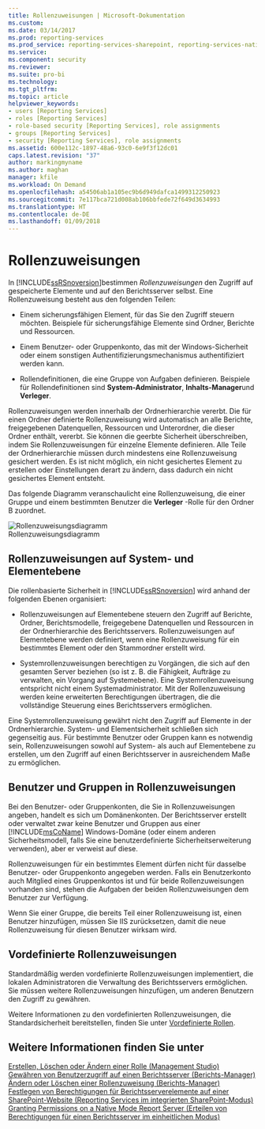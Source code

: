 ```yaml
---
title: Rollenzuweisungen | Microsoft-Dokumentation
ms.custom: 
ms.date: 03/14/2017
ms.prod: reporting-services
ms.prod_service: reporting-services-sharepoint, reporting-services-native
ms.service: 
ms.component: security
ms.reviewer: 
ms.suite: pro-bi
ms.technology: 
ms.tgt_pltfrm: 
ms.topic: article
helpviewer_keywords:
- users [Reporting Services]
- roles [Reporting Services]
- role-based security [Reporting Services], role assignments
- groups [Reporting Services]
- security [Reporting Services], role assignments
ms.assetid: 600e112c-1897-48a6-93c0-6e9f3f12dc01
caps.latest.revision: "37"
author: markingmyname
ms.author: maghan
manager: kfile
ms.workload: On Demand
ms.openlocfilehash: a54506ab1a105ec9b6d949dafca1499312250923
ms.sourcegitcommit: 7e117bca721d008ab106bbfede72f649d3634993
ms.translationtype: HT
ms.contentlocale: de-DE
ms.lasthandoff: 01/09/2018
---
```

# <a name="role-assignments"></a>Rollenzuweisungen
  In [!INCLUDE[ssRSnoversion](../../includes/ssrsnoversion-md.md)]bestimmen *Rollenzuweisungen* den Zugriff auf gespeicherte Elemente und auf den Berichtsserver selbst. Eine Rollenzuweisung besteht aus den folgenden Teilen:  
  
-   Einem sicherungsfähigen Element, für das Sie den Zugriff steuern möchten. Beispiele für sicherungsfähige Elemente sind Ordner, Berichte und Ressourcen.  
  
-   Einem Benutzer- oder Gruppenkonto, das mit der Windows-Sicherheit oder einem sonstigen Authentifizierungsmechanismus authentifiziert werden kann.  
  
-   Rollendefinitionen, die eine Gruppe von Aufgaben definieren. Beispiele für Rollendefinitionen sind **System-Administrator**, **Inhalts-Manager**und **Verleger**.  
  
 Rollenzuweisungen werden innerhalb der Ordnerhierarchie vererbt. Die für einen Ordner definierte Rollenzuweisung wird automatisch an alle Berichte, freigegebenen Datenquellen, Ressourcen und Unterordner, die dieser Ordner enthält, vererbt. Sie können die geerbte Sicherheit überschreiben, indem Sie Rollenzuweisungen für einzelne Elemente definieren. Alle Teile der Ordnerhierarchie müssen durch mindestens eine Rollenzuweisung gesichert werden. Es ist nicht möglich, ein nicht gesichertes Element zu erstellen oder Einstellungen derart zu ändern, dass dadurch ein nicht gesichertes Element entsteht.  
  
 Das folgende Diagramm veranschaulicht eine Rollenzuweisung, die einer Gruppe und einem bestimmten Benutzer die **Verleger** -Rolle für den Ordner B zuordnet.  
  
 ![Rollenzuweisungsdiagramm](../../reporting-services/security/media/report-securityarch.gif "Role assignments diagram")  
Rollenzuweisungsdiagramm  
  
## <a name="system-level-and-item-level-role-assignments"></a>Rollenzuweisungen auf System- und Elementebene  
 Die rollenbasierte Sicherheit in [!INCLUDE[ssRSnoversion](../../includes/ssrsnoversion-md.md)] wird anhand der folgenden Ebenen organisiert:  
  
-   Rollenzuweisungen auf Elementebene steuern den Zugriff auf Berichte, Ordner, Berichtsmodelle, freigegebene Datenquellen und Ressourcen in der Ordnerhierarchie des Berichtsservers. Rollenzuweisungen auf Elementebene werden definiert, wenn eine Rollenzuweisung für ein bestimmtes Element oder den Stammordner erstellt wird.  
  
-   Systemrollenzuweisungen berechtigen zu Vorgängen, die sich auf den gesamten Server beziehen (so ist z. B. die Fähigkeit, Aufträge zu verwalten, ein Vorgang auf Systemebene). Eine Systemrollenzuweisung entspricht nicht einem Systemadministrator. Mit der Rollenzuweisung werden keine erweiterten Berechtigungen übertragen, die die vollständige Steuerung eines Berichtsservers ermöglichen.  
  
 Eine Systemrollenzuweisung gewährt nicht den Zugriff auf Elemente in der Ordnerhierarchie. System- und Elementsicherheit schließen sich gegenseitig aus. Für bestimmte Benutzer oder Gruppen kann es notwendig sein, Rollenzuweisungen sowohl auf System- als auch auf Elementebene zu erstellen, um den Zugriff auf einen Berichtsserver in ausreichendem Maße zu ermöglichen.  
  
## <a name="users-and-groups-in-role-assignments"></a>Benutzer und Gruppen in Rollenzuweisungen  
 Bei den Benutzer- oder Gruppenkonten, die Sie in Rollenzuweisungen angeben, handelt es sich um Domänenkonten. Der Berichtsserver erstellt oder verwaltet zwar keine Benutzer und Gruppen aus einer [!INCLUDE[msCoName](../../includes/msconame-md.md)] Windows-Domäne (oder einem anderen Sicherheitsmodell, falls Sie eine benutzerdefinierte Sicherheitserweiterung verwenden), aber er verweist auf diese.  
  
 Rollenzuweisungen für ein bestimmtes Element dürfen nicht für dasselbe Benutzer- oder Gruppenkonto angegeben werden. Falls ein Benutzerkonto auch Mitglied eines Gruppenkontos ist und für beide Rollenzuweisungen vorhanden sind, stehen die Aufgaben der beiden Rollenzuweisungen dem Benutzer zur Verfügung.  
  
 Wenn Sie einer Gruppe, die bereits Teil einer Rollenzuweisung ist, einen Benutzer hinzufügen, müssen Sie IIS zurücksetzen, damit die neue Rollenzuweisung für diesen Benutzer wirksam wird.  
  
## <a name="predefined-role-assignments"></a>Vordefinierte Rollenzuweisungen  
 Standardmäßig werden vordefinierte Rollenzuweisungen implementiert, die lokalen Administratoren die Verwaltung des Berichtsservers ermöglichen. Sie müssen weitere Rollenzuweisungen hinzufügen, um anderen Benutzern den Zugriff zu gewähren.  
  
 Weitere Informationen zu den vordefinierten Rollenzuweisungen, die Standardsicherheit bereitstellen, finden Sie unter [Vordefinierte Rollen](../../reporting-services/security/role-definitions-predefined-roles.md).  
  
## <a name="see-also"></a>Weitere Informationen finden Sie unter  
 [Erstellen, Löschen oder Ändern einer Rolle &#40;Management Studio&#41;](../../reporting-services/security/role-definitions-create-delete-or-modify.md)   
 [Gewähren von Benutzerzugriff auf einen Berichtsserver &#40;Berichts-Manager&#41;](../../reporting-services/security/grant-user-access-to-a-report-server-report-manager.md)   
 [Ändern oder Löschen einer Rollenzuweisung (Berichts-Manager)](../../reporting-services/security/role-assignments-modify-or-delete.md)   
 [Festlegen von Berechtigungen für Berichtsserverelemente auf einer SharePoint-Website &#40;Reporting Services im integrierten SharePoint-Modus&#41;](../../reporting-services/security/set-permissions-for-report-server-items-on-a-sharepoint-site.md)   
 [Granting Permissions on a Native Mode Report Server (Erteilen von Berechtigungen für einen Berichtsserver im einheitlichen Modus)](../../reporting-services/security/granting-permissions-on-a-native-mode-report-server.md)  
  
  

